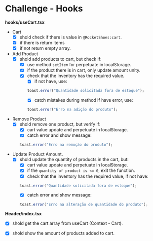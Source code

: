# Challenge - Hooks

**hooks/useCart.tsx**

- Cart
  - [x] shold check if there is value in `@RocketShoes:cart`.
  - [x] if there is return items
  - [x] if not return empty array.
- Add Product
  - [x] shold add products to cart, but check if:
    - [x] use method `setItem` for perpetuate in localStorage.
    - [x] if the product there is in cart, only update amount unity.
    - [x] check that the inventory has the required value.
      - [x] if not have, use:
      ```javascript
      toast.error("Quantidade solicitada fora de estoque");
      ```
      - [x] catch mistakes during method if have error, use:
      ```javascript
      toast.error("Erro na adição do produto");
      ```
- Remove Product
  - [x] shold remove one product, but verify if:
    - [x] cart value update and perpetuate in localStorage.
    - [x] catch error and show message:
    ```javascript
    toast.error("Erro na remoção do produto");
    ```
- Update Product Amount.
  - [x] shold update the quantity of products in the cart, but:
    - [x] cart value update and perpetuate in localStorage.
    - [x] if the `quantity of product is <= 0`, exit the function.
    - [x] check that the inventory has the required value, if not have:
    ```javascript
    toast.error("Quantidade solicitada fora de estoque");
    ```
    - [x] catch error and show message:
    ```javascript
    toast.error("Erro na alteração de quantidade do produto");
    ```

**Header/index.tsx**

- [x] shold get the cart array from useCart (Context - Cart).
- [x] shold show the amount of products added to cart.


